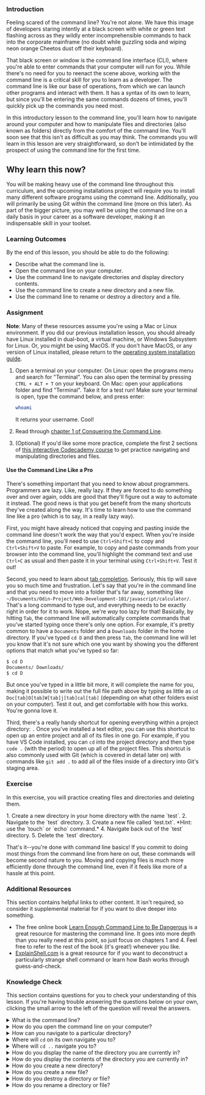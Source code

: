 ### Introduction

Feeling scared of the command line? You're not alone. We have this image of developers staring intently at a black screen with white or green text flashing across as they wildly enter incomprehensible commands to hack into the corporate mainframe (no doubt while guzzling soda and wiping neon orange Cheetos dust off their keyboard).

That black screen or window is the command line interface (CLI), where you're able to enter commands that your computer will run for you. While there's no need for you to reenact the scene above, working with the command line is a critical skill for you to learn as a developer. The command line is like our base of operations, from which we can launch other programs and interact with them. It has a syntax of its own to learn, but since you'll be entering the same commands dozens of times, you'll quickly pick up the commands you need most.

In this introductory lesson to the command line, you'll learn how to navigate around your computer and how to manipulate files and directories (also known as folders) directly from the comfort of the command line. You'll soon see that this isn't as difficult as you may think. The commands you will learn in this lesson are very straightforward, so don't be intimidated by the prospect of using the command line for the first time.

## Why learn this now?

You will be making heavy use of the command line throughout this curriculum, and the upcoming installations project will require you to install many different software programs using the command line. Additionally, you will primarily be using Git within the command line (more on this later). As part of the bigger picture, you may well be using the command line on a daily basis in your career as a software developer, making it an indispensable skill in your toolset.

### Learning Outcomes
By the end of this lesson, you should be able to do the following:

- Describe what the command line is.
- Open the command line on your computer.
- Use the command line to navigate directories and display directory contents.
- Use the command line to create a new directory and a new file.
- Use the command line to rename or destroy a directory and a file.

### Assignment
**Note**: Many of these resources assume you're using a Mac or Linux environment. If you did our previous installation lesson, you should already have Linux installed in dual-boot, a virtual machine, or Windows Subsystem for Linux. Or, you might be using MacOS. If you don't have MacOS, or any version of Linux installed, please return to the [operating system installation guide](https://www.theodinproject.com/courses/web-development-101/lessons/prerequisites).

1. Open a terminal on your computer. On Linux: open the programs menu and search for "Terminal". You can also open the terminal by pressing `CTRL + ALT + T` on your keyboard. On Mac: open your applications folder and find "Terminal". Take it for a test run! Make sure your terminal is open, type the command below, and press enter:

    ~~~bash 
    whoami
    ~~~
    
    It returns your username. Cool!
2. Read through [chapter 1 of Conquering the Command Line](http://conqueringthecommandline.com/book/basics).
3. (Optional) If you'd like some more practice, complete the first 2 sections of [this interactive Codecademy course](https://www.codecademy.com/learn/learn-the-command-line) to get practice navigating and manipulating directories and files.


#### Use the Command Line Like a Pro
There's something important that you need to know about programmers. Programmers are lazy. Like, really lazy. If they are forced to do something over and over again, odds are good that they'll figure out a way to automate it instead. The good news is that you get benefit from the many shortcuts they've created along the way. It's time to learn how to use the command line like a pro (which is to say, in a really lazy way). 

First, you might have already noticed that copying and pasting inside the command line doesn't work the way that you'd expect. When you're inside the command line, you'll need to use `Ctrl+Shift+C` to copy and `Ctrl+Shift+V` to paste. For example, to copy and paste commands from your browser into the command line, you'll highlight the command text and use `Ctrl+C` as usual and then paste it in your terminal using `Ctrl+Shift+V`. Test it out!

Second, you need to learn about [tab completion](https://en.wikipedia.org/wiki/Command-line_completion). Seriously, this tip will save you so much time and frustration. Let's say that you're in the command line and that you need to move into a folder that's far away, something like `~/Documents/Odin-Project/Web-Development-101/javascript/calculator/`. That's a long command to type out, and everything needs to be exactly right in order for it to work. Nope, we're *way* too lazy for that! Basically, by hitting `Tab`, the command line will automatically complete commands that you've started typing once there's only one option. For example, it's pretty common to have a `Documents` folder and a `Downloads` folder in the home directory. If you've typed `cd D` and then press `Tab`, the command line will let you know that it's not sure which one you want by showing you the different options that match what you've typed so far:
```bash
$ cd D
Documents/ Downloads/
$ cd D
```
But once you've typed in a little bit more, it will complete the name for you, making it possible to write out the full file path above by typing as little as `cd Doc[tab]O[tab]W[tab]j[tab]cal[tab]` (depending on what other folders exist on your computer). Test it out, and get comfortable with how this works. You're gonna love it.

Third, there's a really handy shortcut for opening everything within a project directory: `.` Once you've installed a text editor, you can use this shortcut to open up an entire project and all of its files in one go. For example, if you have VS Code installed, you can `cd` into the project directory and then type `code .` (with the period) to open up all of the project files. This shortcut is also commonly used with Git (which is covered in detail later on) with commands like `git add .` to add all of the files inside of a directory into Git's staging area.

### Exercise
In this exercise, you will practice creating files and directories and deleting them.

<div class="lesson-content__panel" markdown="1">
  1. Create a new directory in your home directory with the name `test`.
  2. Navigate to the `test` directory.
  3. Create a new file called `test.txt`. *Hint: use the `touch` or `echo` command.*
  4. Navigate back out of the `test` directory.
  5. Delete the `test` directory.
</div>

That's it--you're done with command line basics! If you commit to doing most things from the command line from here on out, these commands will become second nature to you. Moving and copying files is much more efficiently done through the command line, even if it feels like more of a hassle at this point.

### Additional Resources
This section contains helpful links to other content. It isn't required, so consider it supplemental material for if you want to dive deeper into something.

* The free online book [Learn Enough Command Line to Be Dangerous](https://www.learnenough.com/command-line-tutorial) is a great resource for mastering the command line. It goes into more depth than you really need at this point, so just focus on chapters 1 and 4. Feel free to refer to the rest of the book (it's great!) whenever you like.
* [ExplainShell.com](http://explainshell.com/) is a great resource for if you want to deconstruct a particularly strange shell command or learn how Bash works through guess-and-check.

### Knowledge Check
This section contains questions for you to check your understanding of this lesson. If you're having trouble answering the questions below on your own, clicking the small arrow to the left of the question will reveal the answers.

<details>
<summary>What is the command line?</summary>
<ul><ul>
  <li>The command line is a way to interact with the computer using specific words called "commands".</li>
</ul></ul>
</details>

<details>
<summary>How do you open the command line on your computer?</summary>
<ul><ul>
  <li>On Linux: Open the programs menu and search for "Terminal". You can also open the terminal by pressing <code>CTRL</code> + <code>ALT</code> + <code>T</code>.</li>
  <li>On Mac: Open your applications folder and find "Terminal".</li>
</ul></ul>
</details>

<details>
<summary>How can you navigate to a particular directory?</summary>
<ul><ul>
  <li>You can use the <code>cd</code> command to change directories.</li>
</ul></ul>
</details>

<details>
<summary>Where will <code>cd</code> on its own navigate you to?</summary>
<ul><ul>
  <li>On Linux and Mac, it will navigate you home.</li>
</ul></ul>
</details>

<details>
<summary>Where will <code>cd ..</code> navigate you to?</summary>
<ul><ul>
  <li>It will navigate you "up" one folder, that is, into the parent of the current directory.</li>
</ul></ul>
</details>

<details>
<summary>How do you display the name of the directory you are currently in?</summary>
<ul><ul>
  <li>On Linux and Mac, use the <code>pwd</code> (print working directory) command.</li>
</ul></ul>
</details>

<details>
<summary>How do you display the contents of the directory you are currently in?</summary>
<ul><ul>
  <li>On Linux and Mac, use the <code>ls</code> command. Use <code>ls -l</code> to display the files in a list.</li>
</ul></ul>
</details>

<details>
<summary>How do you create a new directory?</summary>
<ul><ul>
  <li>You can do this using the <code>mkdir</code> command.</li>
</ul></ul>
</details>

<details>
<summary>How do you create a new file?</summary>
<ul><ul>
  <li>On Linux and Mac, use the <code>touch</code> command, e.g., <code>touch new-file.txt</code>.</li>
</ul></ul>
</details>

<details>
<summary>How do you destroy a directory or file?</summary>
<ul><ul>
  <li>On Linux and Mac, use the <code>rm</code> command. To destroy folders, use <code>rm -r</code> or <code>rmdir</code>.</li>
</ul></ul>
</details>

<details>
<summary>How do you rename a directory or file?</summary>
<ul><ul>
  <li>On Linux and Mac, use the <code>mv</code> command, e.g., <code>mv folder/old-file.txt folder/new-file.txt</code>.</li>
</ul></ul>
</details>
